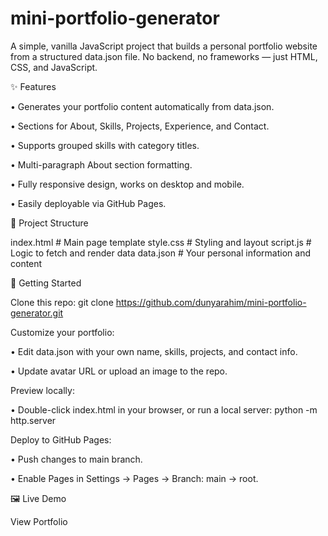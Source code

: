 # mini-portfolio-generator

A simple, vanilla JavaScript project that builds a personal portfolio website from a structured data.json file. No backend, no frameworks — just HTML, CSS, and JavaScript.

✨ Features

• Generates your portfolio content automatically from data.json.

• Sections for About, Skills, Projects, Experience, and Contact.

• Supports grouped skills with category titles.

• Multi-paragraph About section formatting.

• Fully responsive design, works on desktop and mobile.

• Easily deployable via GitHub Pages.

📂 Project Structure

index.html   # Main page template
style.css    # Styling and layout
script.js    # Logic to fetch and render data
data.json    # Your personal information and content

🚀 Getting Started

Clone this repo:
git clone https://github.com/dunyarahim/mini-portfolio-generator.git


Customize your portfolio:

• Edit data.json with your own name, skills, projects, and contact info.

• Update avatar URL or upload an image to the repo.

Preview locally:

• Double-click index.html in your browser, or run a local server:
    python -m http.server

Deploy to GitHub Pages:

• Push changes to main branch.

• Enable Pages in Settings → Pages → Branch: main → root.

🖼 Live Demo

View Portfolio
